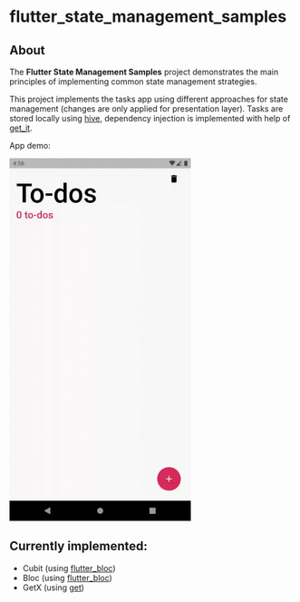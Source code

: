 # flutter_state_management_samples


## About
The **Flutter State Management Samples** project demonstrates the main principles of implementing common state management strategies. 

This project implements the tasks app using different approaches for state management (changes are only applied for presentation layer). Tasks are stored locally using [hive](https://pub.dev/packages/hive), dependency injection is implemented with help of [get_it](https://pub.dev/packages/get_it). 

App demo:

<img src="demo.gif" width="320"/>



## Currently implemented:
* Cubit (using [flutter_bloc](https://pub.dev/packages/flutter_bloc))
* Bloc (using [flutter_bloc](https://pub.dev/packages/flutter_bloc))
* GetX (using [get](https://pub.dev/packages/get))
